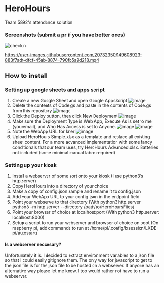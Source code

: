 # HeroHours
Team 5892's attendance solution
### Screenshots (submit a pr if you have better ones)
![checkIn](https://user-images.githubusercontent.com/20732350/149608857-518c859c-a774-4625-b0f6-78c7febc67f9.png)


https://user-images.githubusercontent.com/20732350/149608923-883f7adf-dfcf-45ab-8874-790fb5a9d218.mp4


## How to install
### Setting up google sheets and apps script
1. Create a new Google Sheet and open Google AppsScript
![image](https://user-images.githubusercontent.com/20732350/149431170-363128c1-8ad5-47df-a23c-cbe514449611.png)
2. Delete the contents of Code.gs and paste in the contents of Code.gs from this repository
![image](https://user-images.githubusercontent.com/20732350/149431384-39dec44a-4588-4b13-bab7-dd52f28bf042.png)
3. Click the Deploy button, then click New Deployment
![image](https://user-images.githubusercontent.com/20732350/149431536-3b7843b1-1447-4107-b1bd-8cd2cf46a658.png)
4. Make sure the Deployment Type is Web App, Execute As is set to me (youremail), and Who Has Access is set to Anyone.
![image](https://user-images.githubusercontent.com/20732350/149431648-7195abdd-9479-4bdf-b372-7de9cea70cd4.png)
![image](https://user-images.githubusercontent.com/20732350/149431737-ce1ee7d6-9b2e-4e98-999e-5821f1120c12.png)
5. Note the WebApp URL for later
![image](https://user-images.githubusercontent.com/20732350/149431904-28357011-3868-4a14-92f2-4bd67b910ed9.png)
6. Upload HeroHours Simple.xlsx as a template and replace all existing sheet content. For a more advanced implementation with some fancy conditionals that our team uses, try HeroHours Advanced.xlsx. Batteries not included (some minimal manual labor required) 
### Setting up your kiosk
1. Install a webserver of some sort onto your kiosk (I use python3's http.server)
2. Copy HeroHours into a directory of your choice
3. Make a copy of config.json.sample and rename it to config.json
4. Add your WebApp URL to your config.json in the endpoint field 
5. Point your webserve to that directory (With python3 http.server: python3 -m http.server --directory /path/to/HeroHoursFiles)
6. Point your browser of choice at localhost:port (With python3 http.server: localhost:8000)
7. Setup a script to run your webserver and browser of choice on boot (On raspberry pi, add commands to run at /home/pi/.config/lxsession/LXDE-pi/autostart)
#### Is a webserver neccesary?
Unfortunately it is. I decided to extract environment variables to a json file so that I could easily gitignore them. The only way for javascript to get to the json file is for the json file to be hosted on a webserver. If anyone has an alternative way please let me know. I too would rather not have to run a webserver.

